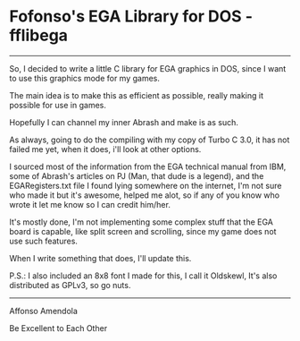 # Fofonso's EGA Library for DOS - fflibega
--------------------

So, I decided to write a little C library for EGA graphics in DOS, since I want to use this graphics mode for my games.

The main idea is to make this as efficient as possible, really making it possible for use in games.

Hopefully I can channel my inner Abrash and make is as such.

As always, going to do the compiling with my copy of Turbo C 3.0, it has not failed me yet, when it does, i'll look at other options.

I sourced most of the information from the EGA technical manual from IBM, some of Abrash's articles on PJ (Man, that dude is a legend), and 
the EGARegisters.txt file I found lying somewhere on the internet, I'm not sure who made it but it's awesome, helped me alot, so if any of you
know who wrote it let me know so I can credit him/her.

It's mostly done, I'm not implementing some complex stuff that the EGA board is capable, like split screen and scrolling, since my game does not
use such features.

When I write something that does, I'll update this.


P.S.: I also included an 8x8 font I made for this, I call it Oldskewl, It's also distributed as GPLv3, so go nuts.

--------------------
Affonso Amendola

Be Excellent to Each Other
